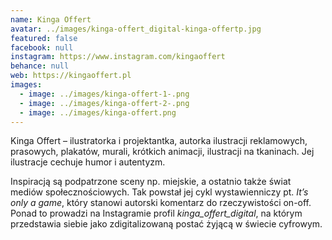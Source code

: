 ```yaml
---
name: Kinga Offert
avatar: ../images/kinga-offert_digital-kinga-offertp.jpg
featured: false
facebook: null
instagram: https://www.instagram.com/kingaoffert
behance: null
web: https://kingaoffert.pl
images:
  - image: ../images/kinga-offert-1-.png
  - image: ../images/kinga-offert-2-.png
  - image: ../images/kinga-offert.png
---
```

Kinga Offert – ilustratorka i projektantka, autorka ilustracji reklamowych, prasowych, plakatów, murali, krótkich animacji, ilustracji na tkaninach. Jej ilustracje cechuje humor i autentyzm. 



Inspiracją są podpatrzone sceny np. miejskie, a ostatnio także świat mediów społecznościowych. Tak powstał jej cykl wystawienniczy pt. *It’s only a game*, który stanowi autorski komentarz do rzeczywistości on-off. Ponad to prowadzi na Instagramie profil *kinga_offert_digital*, na którym przedstawia siebie jako zdigitalizowaną postać żyjącą w świecie cyfrowym.